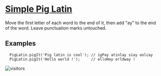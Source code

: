 # [Simple Pig Latin](https://www.codewars.com/kata/simple-pig-latin "https://www.codewars.com/kata/520b9d2ad5c005041100000f")

Move the first letter of each word to the end of it, then add "ay" to the end of the word. Leave
punctuation marks untouched.

## Examples

```
  PigLatin.pigIt('Pig latin is cool'); // igPay atinlay siay oolcay
  PigLatin.pigIt('Hello world !');     // elloHay orldway !
```


![visitors](https://visitor-badge.laobi.icu/badge?page_id=magicdude4eva.magicdude4eva)

